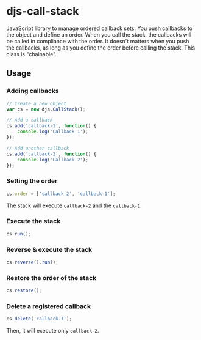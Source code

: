 # djs-call-stack

JavaScript library to manage ordered callback sets.
You push callbacks to the object and define an order.
When you call the stack, the callbacks will be called in compliance with the order.
It doesn't matters when you push the callbacks, as long as you define the order before calling the stack.
This class is "chainable".

## Usage

### Adding callbacks

```javascript
// Create a new object
var cs = new djs.CallStack();

// Add a callback
cs.add('callback-1', function() {
    console.log('Callback 1');
});

// Add another callback
cs.add('callback-2', function() {
    console.log('Callback 2');
});
```

### Setting the order

```javascript
cs.order = ['callback-2', 'callback-1'];
```

The stack will execute `callback-2` and the `callback-1`.

### Execute the stack

```javascript
cs.run();
```

### Reverse & execute the stack

```javascript
cs.reverse().run();
```

### Restore the order of the stack

```javascript
cs.restore();
```

### Delete a registered callback

```javascript
cs.delete('callback-1');
```

Then, it will execute only `callback-2`.
